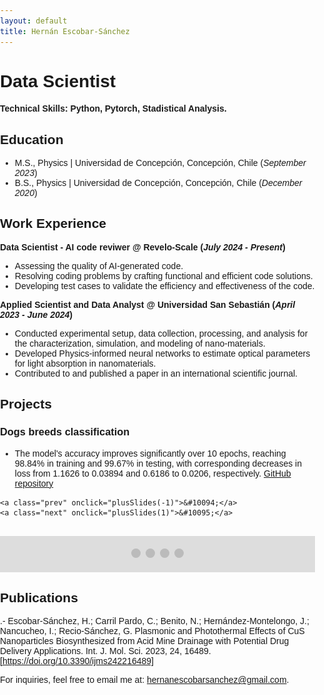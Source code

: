 ```yaml
---
layout: default
title: Hernán Escobar-Sánchez
---
```


# Data Scientist

#### Technical Skills: Python, Pytorch, Stadistical Analysis.

## Education

- M.S., Physics	| Universidad de Concepción, Concepción, Chile (_September 2023_)	 			        		
- B.S., Physics | Universidad de Concepción, Concepción, Chile (_December 2020_)
  
## Work Experience
**Data Scientist - AI code reviwer @ Revelo-Scale (_July 2024 - Present_)**
- Assessing the quality of AI-generated code. 
- Resolving coding problems by crafting functional and efficient code solutions.
- Developing test cases to validate the efficiency and effectiveness of the code.
  
**Applied Scientist and Data Analyst @ Universidad San Sebastián  (_April 2023 - June 2024_)**
- Conducted experimental setup, data collection, processing, and analysis for the characterization, simulation, and modeling of nano-materials.
- Developed Physics-informed neural networks to estimate optical parameters for light absorption in nanomaterials.
- Contributed to and published a paper in an international scientific journal.

## Projects
### Dogs breeds classification
- The model's accuracy improves significantly over 10 epochs, reaching 98.84% in training and 99.67% in testing, with corresponding decreases in loss from 1.1626 to 0.03894 and 0.6186 to 0.0206, respectively.
[GitHub repository](https://github.com/Hernan3scobar/CNN_images_classification/tree/main)





<html lang="en">
<head>
    <meta charset="UTF-8">
    <meta name="viewport" content="width=device-width, initial-scale=1.0">
    <title>Hernán Escobar-Sánchez</title>
    <style>
        * { box-sizing: border-box; }
        body { font-family: Arial, sans-serif; margin: 0; padding: 0; }
        .carousel { position: relative; max-width: 1000px; margin: auto; }
        .slides { display: none; }
        img { vertical-align: middle; width: 500px; height: auto; }
        .prev, .next { 
            cursor: pointer;
            position: absolute;
            top: 50%;
            width: auto;
            margin-top: -22px;
            padding: 16px;
            color: white;
            font-weight: bold;
            font-size: 18px;
            transition: 0.6s ease;
            border-radius: 0 3px 3px 0;
            user-select: none;
        }
        .next { right: 0; border-radius: 3px 0 0 3px; }
        .prev:hover, .next:hover { background-color: rgba(0,0,0,0.8); }
        .dots { text-align: center; padding: 20px; background: #ddd; }
        .dot {
            cursor: pointer;
            height: 15px;
            width: 15px;
            margin: 0 2px;
            background-color: #bbb;
            border-radius: 50%;
            display: inline-block;
            transition: background-color 0.6s ease;
        }
        .active, .dot:hover { background-color: #717171; }
    </style>
</head>
<body>

<div class="carousel">
    <div class="slides">
        <img src="assets/imag/prediction_vs_true.png" alt="Predictions">
    </div>
    <div class="slides">
        <img src="assets/imag/cnm.png" alt="Confution Matrix">
    </div>
    <div class="slides">
        <img src="assets/imag/loss.png" alt="Losses">
    </div>
    <div class="slides">
        <img src="assets/imag/accuracy.png" alt="Accuracy">
    </div>
    

    <a class="prev" onclick="plusSlides(-1)">&#10094;</a>
    <a class="next" onclick="plusSlides(1)">&#10095;</a>
</div>
<br>

<div class="dots" style="text-align:center">
    <span class="dot" onclick="currentSlide(1)"></span> 
    <span class="dot" onclick="currentSlide(2)"></span> 
    <span class="dot" onclick="currentSlide(3)"></span> 
    <span class="dot" onclick="currentSlide(4)"></span> 
</div>

<script>
    let slideIndex = 1;
    showSlides(slideIndex);

    function plusSlides(n) {
        showSlides(slideIndex += n);
    }

    function currentSlide(n) {
        showSlides(slideIndex = n);
    }

    function showSlides(n) {
        let i;
        let slides = document.getElementsByClassName("slides");
        let dots = document.getElementsByClassName("dot");
        if (n > slides.length) {slideIndex = 1}    
        if (n < 1) {slideIndex = slides.length}
        for (i = 0; i < slides.length; i++) {
            slides[i].style.display = "none";  
        }
        for (i = 0; i < dots.length; i++) {
            dots[i].className = dots[i].className.replace(" active", "");
        }
        slides[slideIndex-1].style.display = "block";  
        dots[slideIndex-1].className += " active";
    }
</script>

</body>
</html>


## Publications
.- Escobar-Sánchez, H.; Carril Pardo, C.; Benito, N.; Hernández-Montelongo, J.; Nancucheo, I.; Recio-Sánchez, G. Plasmonic and Photothermal Effects of CuS Nanoparticles Biosynthesized from Acid Mine Drainage with Potential Drug Delivery Applications. Int. J. Mol. Sci. 2023, 24, 16489. [https://doi.org/10.3390/ijms242216489]

For inquiries, feel free to email me at: [hernanescobarsanchez@gmail.com](mailto:hernanescobarsanchez@gmail.com).
